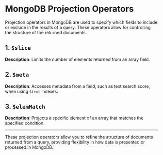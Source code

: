 # MongoDB Projection Operators

Projection operators in MongoDB are used to specify which fields to include or exclude in the results of a query. These operators allow for controlling the structure of the returned documents.

## 1. `$slice`
**Description**: Limits the number of elements returned from an array field.

## 2. `$meta`
**Description**: Accesses metadata from a field, such as text search score, when using `$text` indexes.

## 3. `$elemMatch`
**Description**: Projects a specific element of an array that matches the specified condition.

---
These projection operators allow you to refine the structure of documents returned from a query, providing flexibility in how data is presented or processed in MongoDB.